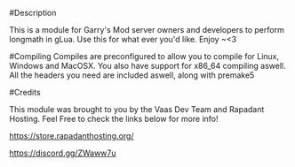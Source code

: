 
#Description

This is a module for Garry's Mod server owners and developers to perform longmath in gLua. Use this for what ever you'd like. Enjoy ~<3

#Compiling
Compiles are preconfigured to allow you to compile for Linux, Windows and MacOSX. You also have support for x86_64 compiling aswell. All the headers you need are included aswell, along with premake5

#Credits

This module was brought to you by the Vaas Dev Team and Rapadant Hosting. Feel Free to check the links below for more info!

https://store.rapadanthosting.org/

https://discord.gg/ZWaww7u
